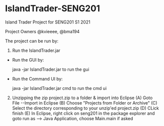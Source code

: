 # IslandTrader-SENG201

Island Trader Project for SENG201 S1 2021

Project Owners @kvieeee, @bma194

The project can be run by:
1) Run the IslandTrader.jar

- Run the GUI by:
  
  java -jar IslandTrader.jar to run the gui

- Run the Command UI by:
  
  java -jar IslandTrader.jar cmd to run the cmd ui
  
2) Unzipping the zip project.zip to a folder & import into Eclipse
  (A) Goto File --Import in Eclipse
  (B) Choose "Projects from Folder or Archive"
  (C) Select the directory corresponding to your unzip'ed project.zip
  (D) CLick finish
  (E) In Eclipse, right click on seng201 in the package explorer and goto run as --> Java Application, choose Main.main if asked

